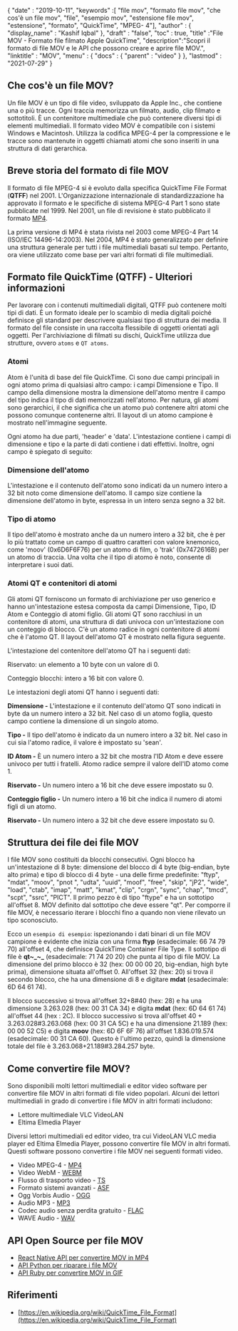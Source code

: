 {
  "date" : "2019-10-11",
  "keywords" :[ "file mov", "formato file mov", "che cos'è un file mov", "file", "esempio mov", "estensione file mov", "estensione", "formato", "QuickTime", "MPEG- 4"],
  "author" : {
    "display_name" : "Kashif Iqbal"
},
  "draft" : "false",
  "toc" : true,
  "title" :"File MOV - Formato file filmato Apple QuickTime",
  "description":"Scopri il formato di file MOV e le API che possono creare e aprire file MOV.",
  "linktitle" : "MOV",
  "menu" : {
    "docs" : {
      "parent" : "video"
}
},
  "lastmod" : "2021-07-29"
}

## Che cos'è un file MOV?

Un file MOV è un tipo di file video, sviluppato da Apple Inc., che contiene una o più tracce. Ogni traccia memorizza un filmato, audio, clip filmato e sottotitoli. È un contenitore multimediale che può contenere diversi tipi di elementi multimediali. Il formato video MOV è compatibile con i sistemi Windows e Macintosh. Utilizza la codifica MPEG-4 per la compressione e le tracce sono mantenute in oggetti chiamati atomi che sono inseriti in una struttura di dati gerarchica.

## Breve storia del formato di file MOV

Il formato di file MPEG-4 si è evoluto dalla specifica QuickTime File Format (**QTFF**) nel 2001. L'Organizzazione internazionale di standardizzazione ha approvato il formato e le specifiche di sistema MPEG-4 Part 1 sono state pubblicate nel 1999. Nel 2001, un file di revisione è stato pubblicato il formato [MP4](/it/video/mp4/).

La prima versione di MP4 è stata rivista nel 2003 come MPEG-4 Part 14 (ISO/IEC 14496-14:2003). Nel 2004, MP4 è stato generalizzato per definire una struttura generale per tutti i file multimediali basati sul tempo. Pertanto, ora viene utilizzato come base per vari altri formati di file multimediali.

## Formato file QuickTime (QTFF) - Ulteriori informazioni

Per lavorare con i contenuti multimediali digitali, QTFF può contenere molti tipi di dati. È un formato ideale per lo scambio di media digitali poiché definisce gli standard per descrivere qualsiasi tipo di struttura dei media. Il formato del file consiste in una raccolta flessibile di oggetti orientati agli oggetti. Per l'archiviazione di filmati su dischi, QuickTime utilizza due strutture, ovvero `atoms` e `QT atoms`.

### Atomi

Atom è l'unità di base del file QuickTime. Ci sono due campi principali in ogni atomo prima di qualsiasi altro campo: i campi Dimensione e Tipo. Il campo della dimensione mostra la dimensione dell'atomo mentre il campo del tipo indica il tipo di dati memorizzati nell'atomo. Per natura, gli atomi sono gerarchici, il che significa che un atomo può contenere altri atomi che possono comunque contenerne altri. Il layout di un atomo campione è mostrato nell'immagine seguente.

Ogni atomo ha due parti, 'header' e 'data'. L'intestazione contiene i campi di dimensione e tipo e la parte di dati contiene i dati effettivi. Inoltre, ogni campo è spiegato di seguito:

### Dimensione dell'atomo

L'intestazione e il contenuto dell'atomo sono indicati da un numero intero a 32 bit noto come dimensione dell'atomo. Il campo size contiene la dimensione dell'atomo in byte, espressa in un intero senza segno a 32 bit.

### Tipo di atomo

Il tipo dell'atomo è mostrato anche da un numero intero a 32 bit, che è per lo più trattato come un campo di quattro caratteri con valore knemonico, come 'moov' (0x6D6F6F76) per un atomo di film, o 'trak' (0x7472616B) per un atomo di traccia. Una volta che il tipo di atomo è noto, consente di interpretare i suoi dati.

### Atomi QT e contenitori di atomi

Gli atomi QT forniscono un formato di archiviazione per uso generico e hanno un'intestazione estesa composta da campi Dimensione, Tipo, ID Atom e Conteggio di atomi figlio. Gli atomi QT sono racchiusi in un contenitore di atomi, una struttura di dati univoca con un'intestazione con un conteggio di blocco. C'è un atomo radice in ogni contenitore di atomi che è l'atomo QT. Il layout dell'atomo QT è mostrato nella figura seguente.

L'intestazione del contenitore dell'atomo QT ha i seguenti dati:

Riservato: un elemento a 10 byte con un valore di 0.

Conteggio blocchi: intero a 16 bit con valore 0.

Le intestazioni degli atomi QT hanno i seguenti dati:

**Dimensione -** L'intestazione e il contenuto dell'atomo QT sono indicati in byte da un numero intero a 32 bit. Nel caso di un atomo foglia, questo campo contiene la dimensione di un singolo atomo.

**Tipo -** Il tipo dell'atomo è indicato da un numero intero a 32 bit. Nel caso in cui sia l'atomo radice, il valore è impostato su 'sean'.

**ID Atom -** È un numero intero a 32 bit che mostra l'ID Atom e deve essere univoco per tutti i fratelli. Atomo radice sempre il valore dell'ID atomo come 1.

**Riservato -** Un numero intero a 16 bit che deve essere impostato su 0.

**Conteggio figlio -** Un numero intero a 16 bit che indica il numero di atomi figli di un atomo.

**Riservato -** Un numero intero a 32 bit che deve essere impostato su 0.

## Struttura dei file dei file MOV

I file MOV sono costituiti da blocchi consecutivi. Ogni blocco ha un'intestazione di 8 byte: dimensione del blocco di 4 byte (big-endian, byte alto prima) e tipo di blocco di 4 byte - una delle firme predefinite: "ftyp", "mdat", "moov", "pnot ", "udta", "uuid", "moof", "free", "skip", "jP2", "wide", "load", "ctab", "imap", "matt", "kmat", "clip", "crgn", "sync", "chap", "tmcd", "scpt", "ssrc", "PICT". Il primo pezzo è di tipo "ftype" e ha un sottotipo all'offset 8. MOV definito dal sottotipo che deve essere "qt". Per comporre il file MOV, è necessario iterare i blocchi fino a quando non viene rilevato un tipo sconosciuto.

Ecco un `esempio di esempio`: ispezionando i dati binari di un file MOV campione è evidente che inizia con una firma **ftyp** (esadecimale: 66 74 79 70) all'offset 4, che definisce QuickTime Container File Type. Il sottotipo di file è **qt~_~_** (esadecimale: 71 74 20 20) che punta al tipo di file MOV. La dimensione del primo blocco è 32 (hex: 00 00 00 20, big-endian, high byte prima), dimensione situata all'offset 0. All'offset 32 (hex: 20) si trova il secondo blocco, che ha una dimensione di 8 e digitare **mdat** (esadecimale: 6D 64 61 74).

Il blocco successivo si trova all'offset 32+8#40 (hex: 28) e ha una dimensione 3.263.028 (hex: 00 31 CA 34) e digita **mdat** (hex: 6D 64 61 74) all'offset 44 (hex : 2C). Il blocco successivo si trova all'offset 40 + 3.263.028#3.263.068 (hex: 00 31 CA 5C) e ha una dimensione 21.189 (hex: 00 00 52 C5) e digita **moov** (hex: 6D 6F 6F 76) all'offset 1.836.019.574 (esadecimale: 00 31 CA 60). Questo è l'ultimo pezzo, quindi la dimensione totale del file è 3.263.068+21.189#3.284.257 byte.

## Come convertire file MOV?

Sono disponibili molti lettori multimediali e editor video software per convertire file MOV in altri formati di file video popolari. Alcuni dei lettori multimediali in grado di convertire i file MOV in altri formati includono:

* Lettore multimediale VLC VideoLAN
* Eltima Elmedia Player

Diversi lettori multimediali ed editor video, tra cui VideoLAN VLC media player ed Eltima Elmedia Player, possono convertire file MOV in altri formati. Questi software possono convertire i file MOV nei seguenti formati video.

* Video MPEG-4 - [MP4](/it/video/mp4/)
* Video WebM - [WEBM](/it/video/webm/)
* Flusso di trasporto video - [TS](/it/video/ts/)
* Formato sistemi avanzati - [ASF](/it/video/ts/)
* Ogg Vorbis Audio - [OGG](/it/audio/ogg/)
* Audio MP3 - [MP3](/it/audio/mp3/)
* Codec audio senza perdita gratuito - [FLAC](/it/audio/flac/)
* WAVE Audio - [WAV](/it/audio/wav/)

## API Open Source per file MOV

* [React Native API per convertire MOV in MP4](https://github.com/taltultc/react-native-mov-to-mp4)
* [API Python per riparare i file MOV](https://github.com/nrosenstein-stuff/movrepair)
* [API Ruby per convertire MOV in GIF](https://github.com/skygroundmedia/convert-mov-to-gif)

## Riferimenti

* [https://en.wikipedia.org/wiki/QuickTime_File_Format](https://en.wikipedia.org/wiki/QuickTime_File_Format)

